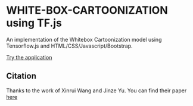 # WHITE-BOX-CARTOONIZATION using TF.js
 An implementation of the Whitebox Cartoonization model using Tensorflow.js and HTML/CSS/Javascript/Bootstrap.

[Try the application](https://iameythakur.github.io/WHITE-BOX-CARTOONIZATION)

## Citation
Thanks to the work of Xinrui Wang and Jinze Yu. You can find their paper [here](https://openaccess.thecvf.com/content_CVPR_2020/html/Wang_Learning_to_Cartoonize_Using_White-Box_Cartoon_Representations_CVPR_2020_paper.html) 
